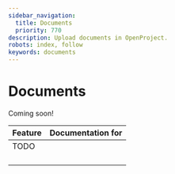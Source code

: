 ```yaml
---
sidebar_navigation:
  title: Documents
  priority: 770
description: Upload documents in OpenProject.
robots: index, follow
keywords: documents
---
```


# Documents

Coming soon!

| Feature                                                      | Documentation for |
| ------------------------------------------------------------ | ----------------- |
| TODO |                   |
|                                                              |                   |
|                                                              |                   |
|                                                              |                   |
|                                                              |                   |


